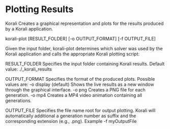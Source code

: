 # Plotting Results

Korali Creates a graphical representation and plots for the results produced by a Korali application.

korali-plot [RESULT_FOLDER] [-o OUTPUT_FORMAT] [-f OUTPUT_FILE]
		   
Given the input folder, korali-plot determines which solver was used by the
Korali application and calls the appropriate Korali plotting script:
 
RESULT_FOLDER
Specifies the input folder containing Korali results.
Default value: ./_korali_results

OUTPUT_FORMAT
Specifies the format of the produced plots. Possible values are:
   -o display (default)
	  Shows the live results as a new window through the graphical interface.
   -o png
	  Creates a PNG file for each generation.
   -o mp4 
	  Creates a MP4 video animation containing all generations.
	  
OUTPUT_FILE
Specifies the file name root for output plotting. Korali will automatically additional
a generation number as suffix and the corresponding extension (e.g., .png). Example
   -f myOutputFile
	   
		

